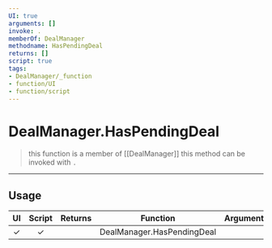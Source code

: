 ```yaml
---
UI: true
arguments: []
invoke: .
memberOf: DealManager
methodname: HasPendingDeal
returns: []
script: true
tags:
- DealManager/_function
- function/UI
- function/script
---
```

# DealManager.HasPendingDeal
> this function is a member of [[DealManager]]
> this method can be invoked with `.`
-----
## Usage
|  UI | Script | Returns | Function | Arguments |
|:---:|:------:|-------:|:--------:|:---------|
|✓|✓||DealManager.HasPendingDeal||
